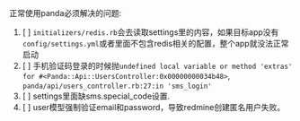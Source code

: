 正常使用panda必须解决的问题:
1. [ ] `initializers/redis.rb`会去读取settings里的内容，如果目标app没有`config/settings.yml`或者里面不包含redis相关的配置，整个app就没法正常启动
2. [ ] 手机验证码登录的时候抛`undefined local variable or method 'extras' for #<Panda::Api::UsersController:0x00000000034b48>`, `panda/api/users_controller.rb:27:in 'sms_login'
   `
3. [ ] settings里面缺sms.special_code设置.
4. [ ] user模型强制验证email和password，导致redmine创建匿名用户失败。